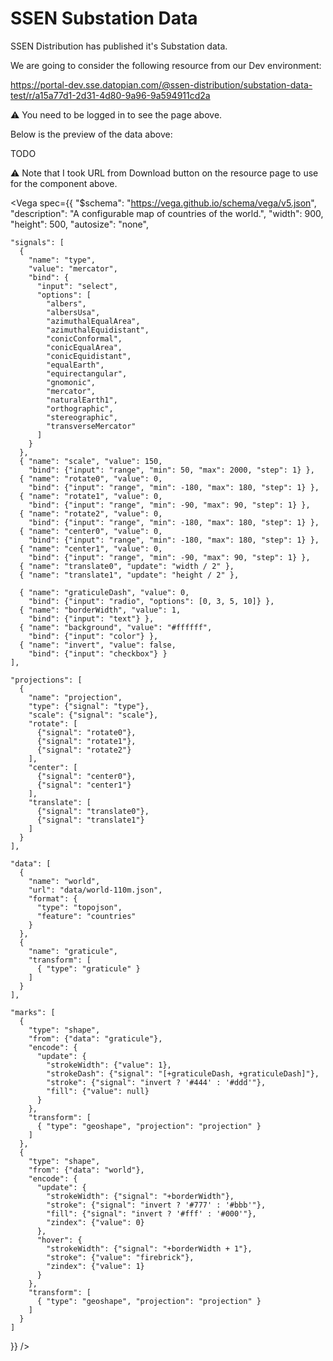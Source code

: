 # SSEN Substation Data

SSEN Distribution has published it's Substation data.

We are going to consider the following resource from our Dev environment:

https://portal-dev.sse.datopian.com/@ssen-distribution/substation-data-test/r/a15a77d1-2d31-4d80-9a96-9a594911cd2a

⚠️ You need to be logged in to see the page above.

Below is the preview of the data above:

TODO

⚠️ Note that I took URL from Download button on the resource page to use for the component above.

<Vega spec={{
    "$schema": "https://vega.github.io/schema/vega/v5.json",
    "description": "A configurable map of countries of the world.",
    "width": 900,
    "height": 500,
    "autosize": "none",
  
    "signals": [
      {
        "name": "type",
        "value": "mercator",
        "bind": {
          "input": "select",
          "options": [
            "albers",
            "albersUsa",
            "azimuthalEqualArea",
            "azimuthalEquidistant",
            "conicConformal",
            "conicEqualArea",
            "conicEquidistant",
            "equalEarth",
            "equirectangular",
            "gnomonic",
            "mercator",
            "naturalEarth1",
            "orthographic",
            "stereographic",
            "transverseMercator"
          ]
        }
      },
      { "name": "scale", "value": 150,
        "bind": {"input": "range", "min": 50, "max": 2000, "step": 1} },
      { "name": "rotate0", "value": 0,
        "bind": {"input": "range", "min": -180, "max": 180, "step": 1} },
      { "name": "rotate1", "value": 0,
        "bind": {"input": "range", "min": -90, "max": 90, "step": 1} },
      { "name": "rotate2", "value": 0,
        "bind": {"input": "range", "min": -180, "max": 180, "step": 1} },
      { "name": "center0", "value": 0,
        "bind": {"input": "range", "min": -180, "max": 180, "step": 1} },
      { "name": "center1", "value": 0,
        "bind": {"input": "range", "min": -90, "max": 90, "step": 1} },
      { "name": "translate0", "update": "width / 2" },
      { "name": "translate1", "update": "height / 2" },
  
      { "name": "graticuleDash", "value": 0,
        "bind": {"input": "radio", "options": [0, 3, 5, 10]} },
      { "name": "borderWidth", "value": 1,
        "bind": {"input": "text"} },
      { "name": "background", "value": "#ffffff",
        "bind": {"input": "color"} },
      { "name": "invert", "value": false,
        "bind": {"input": "checkbox"} }
    ],
  
    "projections": [
      {
        "name": "projection",
        "type": {"signal": "type"},
        "scale": {"signal": "scale"},
        "rotate": [
          {"signal": "rotate0"},
          {"signal": "rotate1"},
          {"signal": "rotate2"}
        ],
        "center": [
          {"signal": "center0"},
          {"signal": "center1"}
        ],
        "translate": [
          {"signal": "translate0"},
          {"signal": "translate1"}
        ]
      }
    ],
  
    "data": [
      {
        "name": "world",
        "url": "data/world-110m.json",
        "format": {
          "type": "topojson",
          "feature": "countries"
        }
      },
      {
        "name": "graticule",
        "transform": [
          { "type": "graticule" }
        ]
      }
    ],
  
    "marks": [
      {
        "type": "shape",
        "from": {"data": "graticule"},
        "encode": {
          "update": {
            "strokeWidth": {"value": 1},
            "strokeDash": {"signal": "[+graticuleDash, +graticuleDash]"},
            "stroke": {"signal": "invert ? '#444' : '#ddd'"},
            "fill": {"value": null}
          }
        },
        "transform": [
          { "type": "geoshape", "projection": "projection" }
        ]
      },
      {
        "type": "shape",
        "from": {"data": "world"},
        "encode": {
          "update": {
            "strokeWidth": {"signal": "+borderWidth"},
            "stroke": {"signal": "invert ? '#777' : '#bbb'"},
            "fill": {"signal": "invert ? '#fff' : '#000'"},
            "zindex": {"value": 0}
          },
          "hover": {
            "strokeWidth": {"signal": "+borderWidth + 1"},
            "stroke": {"value": "firebrick"},
            "zindex": {"value": 1}
          }
        },
        "transform": [
          { "type": "geoshape", "projection": "projection" }
        ]
      }
    ]
  }}
/>

